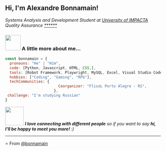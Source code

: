 <h2> Hi, I'm Alexandre Bonnamain! </h2>
<p><em>Systems Analysis and Development Student at <a href="https://www.impacta.com.br/">University of IMPACTA</a></br>Quality Assurance <a href="https://www.">******</a>
</em></p>




### <img src="https://media.giphy.com/media/VgCDAzcKvsR6OM0uWg/giphy.gif" width="50"> A little more about me...  

```javascript
const bonnamain = {
  pronouns: "He" | "Him",
  code: [Python, Javascript, HTML, CSS,],
  tools: [Robot Framework, Playwright, MySQL, Excel, Visual Studio Code],
  hobbies: ["Coding", "Gaming", "RPG"],
  techCommunities: {
                        Coorganizer: "FlisoL Porto Alegre - RS",
                      },
 challenge: "I'm studying Russian"
}
```

<img src="https://media.giphy.com/media/LnQjpWaON8nhr21vNW/giphy.gif" width="60"> <em><b>I love connecting with different people</b> so if you want to say <b>hi, I'll be happy to meet you more!</b> :)</em>

---

⭐️ From [@bonnamain](https://github.com/Thaiane)
